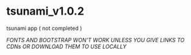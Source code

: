 # tsunami_v1.0.2
tsunami app ( not completed )

*FONTS AND BOOTSTRAP WON'T WORK UNLESS YOU GIVE LINKS TO CDNs OR DOWNLOAD THEM TO USE LOCALLY*
